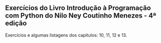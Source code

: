 ## Exercícios do Livro Introdução à Programação com Python do Nilo Ney Coutinho Menezes - 4ª edição
 
 Exercícios e algumas listagens dos capítulos: 10, 11, 12 e 13.
 

